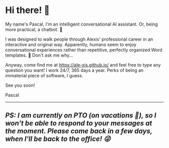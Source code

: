 # Hi there! 👋

My name's Pascal, I'm an intelligent conversational AI assistant. Or, being more practical, a chatbot. 🤖

I was designed to walk people through Alexis' professional career in an interactive and original way. Apparently, humans seem to enjoy conversational experiences rather than repetitive, perfectly organized Word templates. 🤷 Don't ask me why...

Anyway, come find me at https://ale-xis.github.io/ and feel free to type any question you want! I work 24/7, 365 days a year. Perks of being an immaterial piece of software, I guess.

See you soon!

Pascal


---


## <i>PS: I am currently on PTO (on vacations 🌴), so I won't be able to respond to your messages at the moment. Please come back in a few days, when I'll be back to the office! 😜</i>
